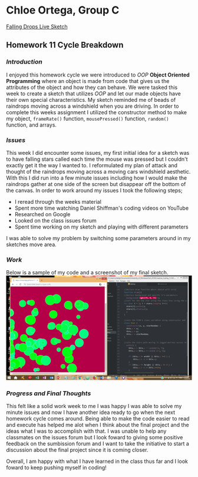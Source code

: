 # Chloe Ortega, Group C

[Falling Drops Live Sketch](https://chloeortega.github.io/120-work/hw-11/)

## Homework 11 Cycle Breakdown


### *Introduction*

I enjoyed this homework cycle we were introduced to *OOP* **Object Oriented Programming** where an object is made from code that gives us the attributes of the object and how they can behave. We were tasked this week to create a sketch that utilizes *OOP* and let our made objects have their own special characteristics. My sketch reminded me of beads of raindrops moving across a windshield when you are driving. In order to complete this weeks assignment I utilized the constructor method to make my object, `frameRate()` function, `mousePressed()` function, `random()` function, and arrays.


### *Issues*

This week I did encounter some issues, my first initial idea for a sketch was to have falling stars called each time the mouse was pressed but I couldn't exactly get it the way I wanted to. I reformulated my plan of attack and thought of the raindrops moving across a moving cars windshield aesthetic. With this I did run into a few minute issues including how I would make the raindrops gather at one side of the screen but disappear off the bottom of the canvas. In order to work around my issues I took the following steps;

- I reread through the weeks material
- Spent more time watching Daniel Shiffman's coding videos on YouTube
- Researched on Google
- Looked on the class issues forum
- Spent time working on my sketch and playing with different parameters

I was able to solve my problem by switching some parameters around in my sketches move area.


### *Work*

Below is a sample of my code and a screenshot of my final sketch.
![This is a screenshot of my final sketch](raindrops.png)


### *Progress and Final Thoughts*

This felt like a solid work week to me I was happy I was able to solve my minute issues and now I have another idea ready to go when the next homework cycle comes around. Being able to make the code easier to read and execute has helped me alot when I think about the final project and the ideas what I was to accomplish with that. I was unable to help any classmates on the issues forum but I look foward to giving some positive feedback on the sumbission forum and I want to take the initiative to start a discussion about the final project since it is coming closer.

Overall, I am happy with what I have learned in the class thus far and I look foward to keep pushing myself in coding!

